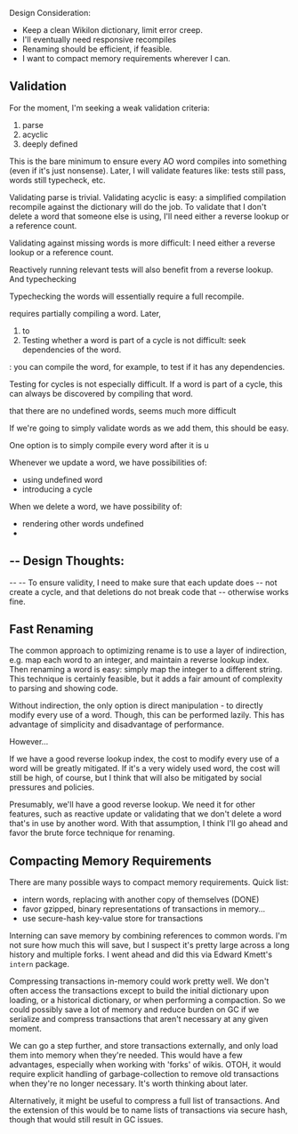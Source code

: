 

Design Consideration: 

* Keep a clean Wikilon dictionary, limit error creep. 
* I'll eventually need responsive recompiles
* Renaming should be efficient, if feasible.
* I want to compact memory requirements wherever I can.


## Validation

For the moment, I'm seeking a weak validation criteria:

1. parse
2. acyclic
3. deeply defined 

This is the bare minimum to ensure every AO word compiles into something (even if it's just nonsense). Later, I will validate features like: tests still pass, words still typecheck, etc.

Validating parse is trivial. Validating acyclic is easy: a simplified compilation recompile against the dictionary will do the job. To validate that I don't delete a word that someone else is using, I'll need either a reverse lookup or a reference count.

Validating against missing words is more difficult: I need either a reverse lookup or a reference count. 

Reactively running relevant tests will also benefit from a reverse lookup. And typechecking 

Typechecking the words will essentially require a full recompile.

requires partially compiling a word. Later, 




1. to 
2. Testing whether a word is part of a cycle is not difficult: seek dependencies of the word.


: you can compile the word, for example, to test if it has any dependencies. 

Testing for cycles is not especially difficult. If a word is part of a cycle, this can always be discovered by compiling that word.


that there are no undefined words, seems much more difficult



If we're going to simply validate words as we add them, this should be easy.





One option is to simply compile every word after it is u


Whenever we update a word, we have possibilities of:

* using undefined word
* introducing a cycle

When we delete a word, we have possibility of:

* rendering other words undefined
* 





-- Design Thoughts:
--
--
--   To ensure validity, I need to make sure that each update does
--   not create a cycle, and that deletions do not break code that
--   otherwise works fine.

## Fast Renaming

The common approach to optimizing rename is to use a layer of indirection, e.g. map each word to an integer, and maintain a reverse lookup index. Then renaming a word is easy: simply map the integer to a different string. This technique is certainly feasible, but it adds a fair amount of complexity to parsing and showing code.

Without indirection, the only option is direct manipulation - to directly modify every use of a word. Though, this can be performed lazily. This has advantage of simplicity and disadvantage of performance.

However...

If we have a good reverse lookup index, the cost to modify every use of a word will be greatly mitigated. If it's a very widely used word, the cost will still be high, of course, but I think that will also be mitigated by social pressures and policies.

Presumably, we'll have a good reverse lookup. We need it for other features, such as reactive update or validating that we don't delete a word that's in use by another word. With that assumption, I think I'll go ahead and favor the brute force technique for renaming. 

## Compacting Memory Requirements

There are many possible ways to compact memory requirements. Quick list:

* intern words, replacing with another copy of themselves (DONE)
* favor gzipped, binary representations of transactions in memory...
* use secure-hash key-value store for transactions

Interning can save memory by combining references to common words. I'm not sure how much this will save, but I suspect it's pretty large across a long history and multiple forks. I went ahead and did this via Edward Kmett's `intern` package.

Compressing transactions in-memory could work pretty well. We don't often access the transactions except to build the initial dictionary upon loading, or a historical dictionary, or when performing a compaction. So we could possibly save a lot of memory and reduce burden on GC if we serialize and compress transactions that aren't necessary at any given moment.

We can go a step further, and store transactions externally, and only load them into memory when they're needed. This would have a few advantages, especially when working with 'forks' of wikis. OTOH, it would require explicit handling of garbage-collection to remove old transactions when they're no longer necessary. It's worth thinking about later.

Alternatively, it might be useful to compress a full list of transactions. And the extension of this would be to name lists of transactions via secure hash, though that would still result in GC issues.




